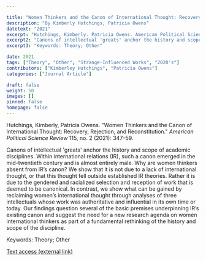 ```yaml
---

title: "Women Thinkers and the Canon of International Thought: Recovery, Rejection, and Reconstitution"
description: "By Kimberly Hutchings, Patricia Owens"
datetext: "2021"
excerpt: "Hutchings, Kimberly. Patricia Owens. American Political Science Review 115, no. 2 (2021): 347–59."
excerpt2: "Canons of intellectual 'greats' anchor the history and scope of academic disciplines. Within international relations (IR), such a canon emerged in the mid-twentieth century and is almost entirely male. Why are women thinkers absent from IR’s canon? We show that it is not due to a lack of international thought, or that this thought fell outside established IR theories. Rather it is due to the gendered and racialized selection and reception of work that is deemed to be canonical. In contrast, we show what can be gained by reclaiming women’s international thought through analyses of three intellectuals whose work was authoritative and influential in its own time or today. Our findings question several of the basic premises underpinning IR’s existing canon and suggest the need for a new research agenda on women international thinkers as part of a fundamental rethinking of the history and scope of the discipline."
excerpt3: "Keywords: Theory; Other"

date: 2021
tags: ["Theory", "Other", "Strange-Influenced Works", "2020's"]
contributors: ["Kimberley Hutchings", "Patricia Owens"]
categories: ["Journal Article"]

draft: false
weight: 50
images: []
pinned: false
homepage: false
---
```


Hutchings, Kimberly, Patricia Owens. "Women Thinkers and the Canon of International Thought: Recovery, Rejection, and Reconstitution." *American Political Science Review* 115, no. 2 (2021): 347–59.

Canons of intellectual 'greats' anchor the history and scope of academic disciplines. Within international relations (IR), such a canon emerged in the mid-twentieth century and is almost entirely male. Why are women thinkers absent from IR’s canon? We show that it is not due to a lack of international thought, or that this thought fell outside established IR theories. Rather it is due to the gendered and racialized selection and reception of work that is deemed to be canonical. In contrast, we show what can be gained by reclaiming women’s international thought through analyses of three intellectuals whose work was authoritative and influential in its own time or today. Our findings question several of the basic premises underpinning IR’s existing canon and suggest the need for a new research agenda on women international thinkers as part of a fundamental rethinking of the history and scope of the discipline.

Keywords: Theory; Other

[Text access (external link)](https://www.doi.org/10.1017/S0003055420000969)
